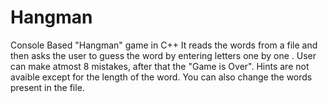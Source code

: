 # Hangman
Console Based "Hangman" game in C++
It reads the words from a file and then asks the user to guess the word by entering letters one by one . 
User can make atmost 8 mistakes, after that the "Game is Over".
Hints are not avaible except for the length of the word.
You can also change the words present in the file.
